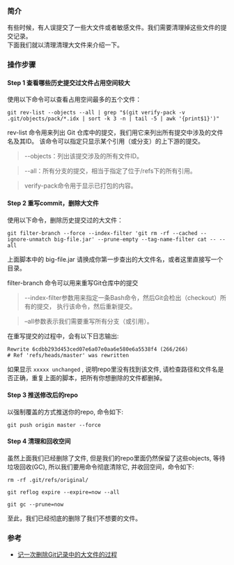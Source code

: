 ### 简介
有些时候，有人误提交了一些大文件或者敏感文件。我们需要清理掉这些文件的提交记录。  
下面我们就以清理清理大文件来介绍一下。

### 操作步骤

#### Step 1 查看哪些历史提交过文件占用空间较大
使用以下命令可以查看占用空间最多的五个文件：

``` shell
git rev-list --objects --all | grep "$(git verify-pack -v .git/objects/pack/*.idx | sort -k 3 -n | tail -5 | awk '{print$1}')"
```

rev-list 命令用来列出 Git 仓库中的提交，我们用它来列出所有提交中涉及的文件名及其ID。 该命令可以指定只显示某个引用（或分支）的上下游的提交。

> --objects：列出该提交涉及的所有文件ID。

> --all：所有分支的提交，相当于指定了位于/refs下的所有引用。

> verify-pack命令用于显示已打包的内容。

#### Step 2 重写commit，删除大文件

使用以下命令，删除历史提交过的大文件：
```
git filter-branch --force --index-filter 'git rm -rf --cached --ignore-unmatch big-file.jar' --prune-empty --tag-name-filter cat -- --all
```

上面脚本中的 big-file.jar 请换成你第一步查出的大文件名，或者这里直接写一个目录。

filter-branch 命令可以用来重写Git仓库中的提交

> --index-filter参数用来指定一条Bash命令，然后Git会检出（checkout）所有的提交， 执行该命令，然后重新提交。

> –all参数表示我们需要重写所有分支（或引用）。

在重写提交的过程中，会有以下日志输出:

```
Rewrite 6cdbb293d453ced07e6a07e0aa6e580e6a5538f4 (266/266)
# Ref 'refs/heads/master' was rewritten
```
如果显示 `xxxxx unchanged` , 说明repo里没有找到该文件, 请检查路径和文件名是否正确，重复上面的脚本，把所有你想删除的文件都删掉。

#### Step 3 推送修改后的repo
以强制覆盖的方式推送你的repo, 命令如下:
```
git push origin master --force
```

#### Step 4 清理和回收空间

虽然上面我们已经删除了文件, 但是我们的repo里面仍然保留了这些objects, 等待垃圾回收(GC), 所以我们要用命令彻底清除它, 并收回空间，命令如下:
```
rm -rf .git/refs/original/

git reflog expire --expire=now --all

git gc --prune=now
```
至此，我们已经彻底的删除了我们不想要的文件。

### 参考
- [记一次删除Git记录中的大文件的过程](http://www.hollischuang.com/archives/1708)
